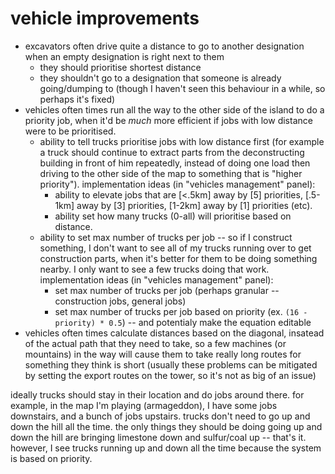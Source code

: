 # vehicle improvements

- excavators often drive quite a distance to go to another designation when an empty designation is right next to them
	- they should prioritise shortest distance
	- they shouldn't go to a designation that someone is already going/dumping to (though I haven't seen this behaviour in a while, so perhaps it's fixed)
- vehicles often times run all the way to the other side of the island to do a priority job, when it'd be *much* more efficient if jobs with low distance were to be prioritised.
	- ability to tell trucks prioritise jobs with low distance first (for example a truck should continue to extract parts from the deconstructing building in front of him repeatedly, instead of doing one load then driving to the other side of the map to something that is "higher priority"). implementation ideas (in "vehicles management" panel):
		- ability to elevate jobs that are [<.5km] away by [5] priorities, [.5-1km] away by [3] priorities, [1-2km] away by [1] priorities (etc).
		- ability set how many trucks (0-all) will prioritise based on distance.
	- ability to set max number of trucks per job -- so if I construct something, I don't want to see all of my trucks running over to get construction parts, when it's better for them to be doing something nearby. I only want to see a few trucks doing that work. implementation ideas (in "vehicles management" panel):
		- set max number of trucks per job (perhaps granular -- construction jobs, general jobs)
		- set max number of trucks per job based on priority (ex. `(16 - priority) * 0.5`) -- and potentialy make the equation editable
- vehicles often times calculate distances based on the diagonal, insatead of the actual path that they need to take, so a few machines (or mountains) in the way will cause them to take really long routes for something they think is short (usually these problems can be mitigated by setting the export routes on the tower, so it's not as big of an issue)

ideally trucks should stay in their location and do jobs around there. for example, in the map I'm playing (armageddon), I have some jobs downstairs, and a bunch of jobs upstairs. trucks don't need to go up and down the hill all the time. the only things they should be doing going up and down the hill are bringing limestone down and sulfur/coal up -- that's it. however, I see trucks running up and down all the time because the system is based on priority.
